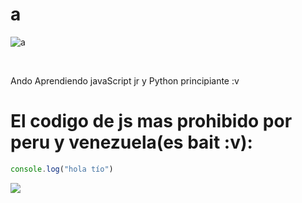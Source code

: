 <h1 aling="center"> a </h1>

![a](https://github-readme-stats.vercel.app/api?username=NotoyGod&show_icons=true&theme=radical)


<br>

<p aling="center"> Ando Aprendiendo javaScript jr y Python principiante :v</p>

# El codigo de js mas prohibido por peru y venezuela(es bait :v):

```js
console.log("hola tío")
```

![](https://github.com/NotoyGod/NotoyGod/blob/main/loli-dance-cute.gif)
